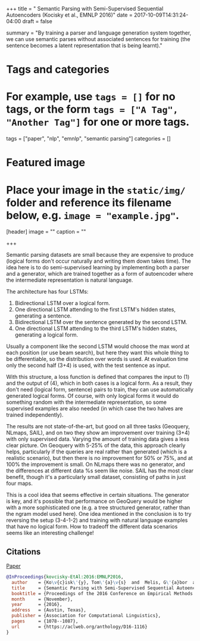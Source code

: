 +++
title = " Semantic Parsing with Semi-Supervised Sequential Autoencoders (Kocisky et al., EMNLP 2016)"
date = 2017-10-09T14:31:24-04:00
draft = false

summary = "By training a parser and language generation system together, we can use semantic parses without associated sentences for training (the sentence becomes a latent representation that is being learnt)."

# Tags and categories
# For example, use `tags = []` for no tags, or the form `tags = ["A Tag", "Another Tag"]` for one or more tags.
tags = ["paper", "nlp", "emnlp", "semantic parsing"]
categories = []

# Featured image
# Place your image in the `static/img/` folder and reference its filename below, e.g. `image = "example.jpg"`.
[header]
image = ""
caption = ""

+++

Semantic parsing datasets are small because they are expensive to produce (logical forms don't occur naturally and writing them down takes time).
The idea here is to do semi-supervised learning by implementing both a parser and a generator, which are trained together as a form of autoencoder where the intermediate representation is natural language.

The architecture has four LSTMs:

1. Bidirectional LSTM over a logical form.
2. One directional LSTM attending to the first LSTM's hidden states, generating a sentence.
3. Bidirectional LSTM over the sentence generated by the second LSTM.
4. One directional LSTM attending to the third LSTM's hidden states, generating a logical form.

Usually a component like the second LSTM would choose the max word at each position (or use beam search), but here they want this whole thing to be differentiable, so the distribution over words is used.
At evaluation time only the second half (3+4) is used, with the test sentence as input.

With this structure, a loss function is defined that compares the input to (1) and the output of (4), which in both cases is a logical form.
As a result, they don't need (logical form, sentence) pairs to train, they can use automatically generated logical forms.
Of course, with only logical forms it would do something random with the intermediate representation, so some supervised examples are also needed (in which case the two halves are trained independently).

The results are not state-of-the-art, but good on all three tasks (Geoquery, NLmaps, SAIL), and on two they show am improvement over training (3+4) with only supervised data.
Varying the amount of training data gives a less clear picture.
On Geoquery with 5-25% of the data, this approach clearly helps, particularly if the queries are real rather than generated (which is a realistic scenario), but then there is no improvement for 50% or 75%, and at 100% the improvement is small.
On NLmaps there was no generator, and the differences at different data %s seem like noise.
SAIL has the most clear benefit, though it's a particularly small dataset, consisting of paths in just four maps.

This is a cool idea that seems effective in certain situations.
The generator is key, and it's possible that performance on GeoQuery would be higher with a more sophisticated one (e.g. a tree structured generator, rather than the ngram model used here).
One idea mentioned in the conclusion is to try reversing the setup (3-4-1-2) and training with natural language examples that have no logical form.
How to tradeoff the different data scenarios seems like an interesting challenge!

## Citations

[Paper](https://aclweb.org/anthology/D16-1116)

```bibtex
@InProceedings{kovcisky-EtAl:2016:EMNLP2016,
  author    = {Ko\v{c}isk\'{y}, Tom\'{a}\v{s}  and  Melis, G\'{a}bor  and  Grefenstette, Edward  and  Dyer, Chris  and  Ling, Wang  and  Blunsom, Phil  and  Hermann, Karl Moritz},
  title     = {Semantic Parsing with Semi-Supervised Sequential Autoencoders},
  booktitle = {Proceedings of the 2016 Conference on Empirical Methods in Natural Language Processing},
  month     = {November},
  year      = {2016},
  address   = {Austin, Texas},
  publisher = {Association for Computational Linguistics},
  pages     = {1078--1087},
  url       = {https://aclweb.org/anthology/D16-1116}
}
```

